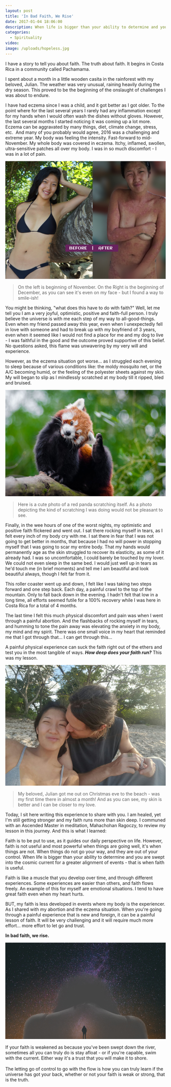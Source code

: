 ```yaml
---
layout: post
title: 'In Bad Faith, We Rise'
date: 2017-01-04 18:06:00
description: When life is bigger than your ability to determine and you are swept into the cosmic current for a greater alignment of events - that is when faith is useful.
categories:
  - Spirituality
video:
image: /uploads/hopeless.jpg
---
```



I have a story to tell you about faith. The truth about faith. It begins in Costa Rica in a community called Pachamama.

I spent about a month in a little wooden casita in the rainforest with my beloved, Julian. The weather was very unusual, raining heavily during the dry season. This proved to be the beginning of the onslaught of challenges I was about to endure.&nbsp;

I have had eczema since I was a child, and it got better as I got older. To the point where for the last several years I rarely had any inflammation except for my hands when I would often wash the dishes without gloves. However, the last several months I started noticing it was coming up a lot more. Eczema can be aggravated by many things, diet, climate change, stress, etc. &nbsp;And many of you probably would agree, 2016 was a challenging and extreme year. My body was feeling the intensity. Fast-forward to mid-November. My whole body was covered in eczema. Itchy, inflamed, swollen, ultra-sensitive patches all over my body. I was in so much discomfort - I was in a lot of pain.&nbsp;

![](/uploads/versions/before-after-eczema---x----1200-879x---.jpg)

> On the left is beginning of November. On the Right is the beginning of December, as you can see it's even on my face - but I found a way to smile-ish!

You might be thinking, "what does this have to do with faith?" Well, let me tell you I am a very joyful, optimistic, positive and faith-full person. I truly believe the universe is with me each step of my way to all-good-things. Even when my friend passed away this year, even when I unexpectedly fell in love with someone and had to break up with my boyfriend of 3 years, even when it seemed like I would not find a place for me and my dog to live - I was faithful in the good and the outcome proved supportive of this belief. No questions asked, this flame was unwavering by my very will and experience.

However, as the eczema situation got worse… as I struggled each evening to sleep because of various conditions like: the moldy mosquito net, or the A/C becoming humid, or the feeling of the polyester sheets against my skin. My will began to slip as I mindlessly scratched at my body till it ripped, bled and bruised. &nbsp;

![](/uploads/versions/itching---x----1280-847x---.jpeg)

> Here is a cute photo of a red panda scratching itself. As a photo depicting the kind of scratching I was doing would not be pleasant to see.

Finally, in the wee hours of one of the worst nights, my optimistic and positive faith flickered and went out. I sat there rocking myself in tears, as I felt every inch of my body cry with me. I sat there in fear that I was not going to get better in months, that because I had no will power in stopping myself that I was going to scar my entire body. That my hands would permanently age as the skin struggled to recover its elasticity, as some of it already had. I was so uncomfortable, I could barely be touched by my lover. We could not even sleep in the same bed. I would just well up in tears as he'd touch me (in brief moments) and tell me I am beautiful and look beautiful always, though I felt far from it.

This roller coaster went up and down, I felt like I was taking two steps forward and one step back. Each day, a painful crawl to the top of the mountain. Only to fall back down in the evening. I hadn't felt that low in a long time, all efforts seemed futile for a 100% recovery while I was here in Costa Rica for a total of 4 months.

The last time I felt this much physical discomfort and pain was when I went through a painful abortion. And the flashbacks of rocking myself in tears, and humming to tone the pain away was elevating the anxiety in my body, my mind and my spirit. There was one small voice in my heart that reminded me that I got through that… I can get through this…

A painful physical experience can suck the faith right out of the ethers and test you in the most tangible of ways. ***How deep does your faith run?*** This was my lesson.

![](/uploads/versions/better-now---x----1296-972x---.jpeg)

> My beloved, Julian got me out on Christmas eve to the beach - was my first time there in almost a month! And as you can see, my skin is better and I can be closer to my love.

Today, I sit here writing this experience to share with you. I am healed, yet I'm still getting stronger and my faith runs more than skin deep. I communed with an Ascended Master in meditation, Mahachohan Ragoczy, to review my lesson in this journey. And this is what I learned:

Faith is to be put to use, as it guides our daily perspective on life. However, faith is not useful and most powerful when things are going well, it's when things are not. When things do not go your way, and they are out of your control. When life is bigger than your ability to determine and you are swept into the cosmic current for a greater alignment of events - that is when faith is useful.

Faith is like a muscle that you develop over time, and through different experiences. Some experiences are easier than others, and faith flows freely. An example of this for myself are emotional situations. I tend to have great faith even when my heart hurts.&nbsp;

BUT, my faith is less developed in events where my body is the experiencer. As I shared with my abortion and the eczema situation. When you're going through a painful experience that is new and foreign, it can be a painful lesson of faith. It will be very challenging and it will require much more effort… more effort to let go and trust.&nbsp;

**In bad faith, we rise.&nbsp;**

![](/uploads/versions/in-bad-faith-we-rise---x----986-591x---.jpg)

If your faith is weakened as because you've been swept down the river, sometimes all you can truly do is stay afloat - or if you're capable, swim with the current. Either way it's a trust that you will make it to shore.&nbsp;
<br>
<br>The letting go of control to go with the flow is how you can truly learn if the universe has got your back, whether or not your faith is weak or strong, that is the truth.&nbsp;